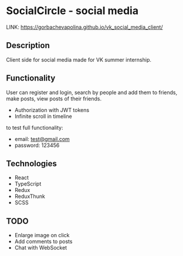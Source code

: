 # SocialCircle - social media
LINK: https://gorbachevapolina.github.io/vk_social_media_client/

## Description
Client side for social media made for VK summer internship. 

## Functionality
User can register and login, search by people and add them to friends, make posts, view posts of their friends.
* Authorization with JWT tokens
* Infinite scroll in timeline

to test full functionality: 
 - email: test@gmail.com
 - password: 123456

## Technologies
* React
* TypeScript
* Redux
* ReduxThunk
* SCSS

## TODO
* Enlarge image on click
* Add comments to posts
* Chat with WebSocket

